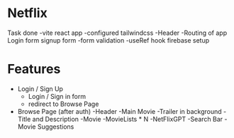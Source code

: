 # Netflix

Task done
-vite react app
-configured tailwindcss
-Header
-Routing of app
Login form
signup form
-form validation
-useRef hook
firebase setup

# Features

- Login / Sign Up
  - Login / Sign in form
  - redirect to Browse Page
- Browse Page (after auth)
  -Header
  -Main Movie
  -Trailer in background
  -Title and Description
  -Movie
  -MovieLists \* N
  -NetFlixGPT
  -Search Bar
  -Movie Suggestions
